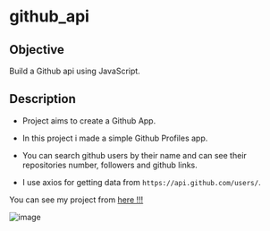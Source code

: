 # github_api

## Objective

Build a Github api using JavaScript.

## Description

- Project aims to create a Github App.

- In this project i made a simple Github Profiles app.
- You can search github users by their name and can see their repositories number, followers and github links.
- I use axios for getting data from `https://api.github.com/users/`.

You can see my project from [here !!! ](https://github-api-axios.netlify.app/)

![image](https://user-images.githubusercontent.com/98649983/183226995-5c3c8817-11f3-4c73-bac4-e672e60072c4.png)

